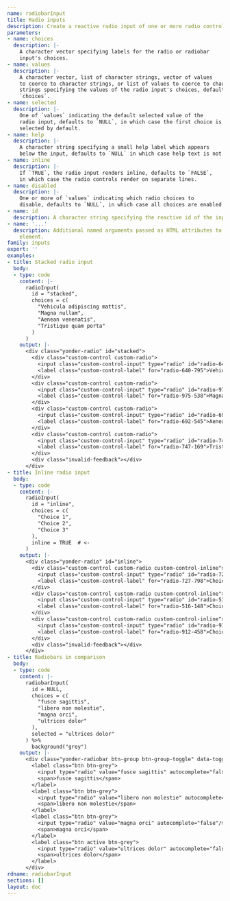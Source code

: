 ```yaml
---
name: radiobarInput
title: Radio inputs
description: Create a reactive radio input of one or more radio controls.
parameters:
- name: choices
  description: |-
    A character vector specifying labels for the radio or radiobar
    input's choices.
- name: values
  description: |-
    A character vector, list of character strings, vector of values
    to coerce to character strings, or list of values to coerce to character
    strings specifying the values of the radio input's choices, defaults to
    `choices`.
- name: selected
  description: |-
    One of `values` indicating the default selected value of the
    radio input, defaults to `NULL`, in which case the first choice is
    selected by default.
- name: help
  description: |-
    A character string specifying a small help label which appears
    below the input, defaults to `NULL` in which case help text is not added.
- name: inline
  description: |-
    If `TRUE`, the radio input renders inline, defaults to `FALSE`,
    in which case the radio controls render on separate lines.
- name: disabled
  description: |-
    One or more of `values` indicating which radio choices to
    disable, defaults to `NULL`, in which case all choices are enabled.
- name: id
  description: A character string specifying the reactive id of the input.
- name: '...'
  description: Additional named arguments passed as HTML attributes to the parent
    element.
family: inputs
export: ''
examples:
- title: Stacked radio input
  body:
  - type: code
    content: |-
      radioInput(
        id = "stacked",
        choices = c(
          "Vehicula adipiscing mattis",
          "Magna nullam",
          "Aenean venenatis",
          "Tristique quam porta"
        )
      )
    output: |-
      <div class="yonder-radio" id="stacked">
        <div class="custom-control custom-radio">
          <input class="custom-control-input" type="radio" id="radio-640-795" name="stacked" value="Vehicula adipiscing mattis" checked/>
          <label class="custom-control-label" for="radio-640-795">Vehicula adipiscing mattis</label>
        </div>
        <div class="custom-control custom-radio">
          <input class="custom-control-input" type="radio" id="radio-975-538" name="stacked" value="Magna nullam"/>
          <label class="custom-control-label" for="radio-975-538">Magna nullam</label>
        </div>
        <div class="custom-control custom-radio">
          <input class="custom-control-input" type="radio" id="radio-692-545" name="stacked" value="Aenean venenatis"/>
          <label class="custom-control-label" for="radio-692-545">Aenean venenatis</label>
        </div>
        <div class="custom-control custom-radio">
          <input class="custom-control-input" type="radio" id="radio-747-169" name="stacked" value="Tristique quam porta"/>
          <label class="custom-control-label" for="radio-747-169">Tristique quam porta</label>
        </div>
        <div class="invalid-feedback"></div>
      </div>
- title: Inline radio input
  body:
  - type: code
    content: |-
      radioInput(
        id = "inline",
        choices = c(
          "Choice 1",
          "Choice 2",
          "Choice 3"
        ),
        inline = TRUE  # <-
      )
    output: |-
      <div class="yonder-radio" id="inline">
        <div class="custom-control custom-radio custom-control-inline">
          <input class="custom-control-input" type="radio" id="radio-727-798" name="inline" value="Choice 1" checked/>
          <label class="custom-control-label" for="radio-727-798">Choice 1</label>
        </div>
        <div class="custom-control custom-radio custom-control-inline">
          <input class="custom-control-input" type="radio" id="radio-516-148" name="inline" value="Choice 2"/>
          <label class="custom-control-label" for="radio-516-148">Choice 2</label>
        </div>
        <div class="custom-control custom-radio custom-control-inline">
          <input class="custom-control-input" type="radio" id="radio-912-458" name="inline" value="Choice 3"/>
          <label class="custom-control-label" for="radio-912-458">Choice 3</label>
        </div>
        <div class="invalid-feedback"></div>
      </div>
- title: Radiobars in comparison
  body:
  - type: code
    content: |-
      radiobarInput(
        id = NULL,
        choices = c(
          "fusce sagittis",
          "libero non molestie",
          "magna orci",
          "ultrices dolor"
        ),
        selected = "ultrices dolor"
      ) %>%
        background("grey")
    output: |-
      <div class="yonder-radiobar btn-group btn-group-toggle" data-toggle="buttons">
        <label class="btn btn-grey">
          <input type="radio" value="fusce sagittis" autocomplete="false"/>
          <span>fusce sagittis</span>
        </label>
        <label class="btn btn-grey">
          <input type="radio" value="libero non molestie" autocomplete="false"/>
          <span>libero non molestie</span>
        </label>
        <label class="btn btn-grey">
          <input type="radio" value="magna orci" autocomplete="false"/>
          <span>magna orci</span>
        </label>
        <label class="btn active btn-grey">
          <input type="radio" value="ultrices dolor" autocomplete="false" checked/>
          <span>ultrices dolor</span>
        </label>
      </div>
rdname: radiobarInput
sections: []
layout: doc
---
```

